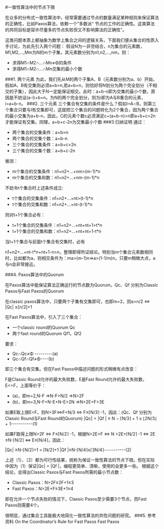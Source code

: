 #一致性算法中的节点下限
 
 在众多的分布式一致性算法中，经常需要通过节点的数量满足某种规则来保证算法的正确性，比如Paxos算法，依赖一个”多数派“ 节点的工作的正确性。这类算法的共同目标是容许尽量多的节点失败但又不影响算法的正确性”。 
 
  这类问题本质上都抽象为数学上集合之间的逻辑关系，下面我们便从集合的性质入手讨论，为此先引入两个问题：
  假设N为一非空结合，n为集合的元素数，M1,M2,...,Mm为N的m个子集，其元素数分别为n1,n2,...,nm，则：
  
- 求得M1∩M2∩...∩Mn≠Φ的条件
- 求得M1∩M2∩...∩Mn交集的最小个数 

###1. 两个元素
为此，我们先从M的两个子集A、B（元素数分别为a、b）开始，假如A、B有交集则必须a+b>n,若a+b=n，则恰好将N划分为两个完全划分（不相交的子集），因此大于N一定能保证相交。此时：a+b-n即为交集的最小个数，原因是不妨设(a-i)+b=n，为N的两个完全划分，则为i即为A与B重合的元素，i=a+b-n。
###2. 三个元素
三个集合有交集的条件是什么？假如I=A∩B，则第三个集合只要与I有交集即可，这就把三个集合的问题转化为2个集合，因为两个集合的最小交集为a+b-n，因此，C的元素个数c必须满足c+(a+b-n)>n即a+b+c>2n才能保证有交集。同理，a+b+c-2n为交集最小个数
###3.归纳证明
通过：

- 两个集合的交集条件：a+b>n
- 两个集合的交集个数：a+b-n
- 三个集合的交集条件：a+b+c>2n
- 三个集合的交集个数：a+b+c-2n 

推测： 

- m个集合的交集条件：n1+n2+...+nm>(m-1)*n
- m个集合的交集和数：n1+n2+...+nm-(m-1)*n

不妨令t个集合时上述条件成立:

- t个集合的交集条件：n1+n2+...+nt>(t-1)*n
- t个集合的交集和数：n1+n2+...+nt-(t-1)*n

则对t+1个集合必有： 

- t+1个集合的交集条件：n1+n2+...+nt+nt+1>t*n
- t+1个集合的交集和数：n1+n2+...+nt+nt+1-t*n  

当t+1个集合与前面t个集合有交集时，必有

 n1+n2+...+nt-t*n+nt+1-n>n，整理即得所证结论。特别当m个集合元素数相同时，比如都为a，则相交条件为：ma>(m-1)n=>a>(1-1/m)n，只要m稍微大点，a与n会非常接近。
 
###4. Paxos算法中的Quorum  

在Paxos算法中能保证算法正确运行的节点数为Quorum，Qc、Qf 分别为Classic Paxos与Fast Paxos的Quorum

在classic paxos算法中，只要两个子集有交集即可，也即m=2，则a>n/2  <=> |Qc| ≥[n/2]+1 

在Fast Paxos算法中，引入了三个集合：

- 一个classic round的Quorum Qc
- 两个fast round的Quorum Qf1，Qf2

要求：

- Qc∩Qc≠Φ ---------(a)
- Qc∩Qf∩Qf≠Φ----(b)

即三个集合有交集。但在Fast Paxos中描述问题的形式稍微有点改变：

F是Classic Round允许的最大失败数，E是Fast Round允许的最大失败数，E<=F，上面等价于：

- (a)，即m=2,N-F =>N-F>N/2 =>N>2F
- (b)，即m=3,N-F+N-E+N-E>2N =>N>2E+F>3E

如果E取上限E=F，则N>3F<=>F<N/3 <=> F≤⌈N/3⌉ -1，因此：(Qc、Qf 分别为Classic Round与Fast Round的Quorum)
|Qc| = |Qf | ≥ N − ⌈N/3⌉ + 1 ≥ ⌊2N/3⌋ + 1-----------(1)
 
如果F取得上限N>2F <=> F≤⌈N/2⌉ -1，根据N>2E+F <=> N >2E+⌈N/2⌉ -1 <=> 2E ≤N-⌈N/2⌉ <=> E≤⌈N/4⌉，因此：

|Qc| ≥N-⌈N/2⌉+1 = ⌈N/2⌉+1
|Qf |≥N-⌈N/4⌉≥⌈3N/4⌉-----------(2)

上述（1）、（2）都为可行性结果，统称为保证一致性算法的节点下限。但在实际中因为（1）保证|Qc| = |Qf |，编程更简单、清晰，使用的会更多一些。
根据这个结论，会得出Classic Paxos与Fast Paxos所需的最小节点数：

- Classic Paxos：N>2F≥2F+1≥3
- Fast Paxos：N>2E+F≥3E+1≥4

即在允许一个节点失败的情况下，Classic Paxos至少需要3个节点，而Fast Paxos则需要4个。

很明显，通过集合工具能极大地简化一致性算法的共性问题的研究。
###5. 参考资料
On the Coordinator’s Rule for Fast Paxos
Fast Paxos